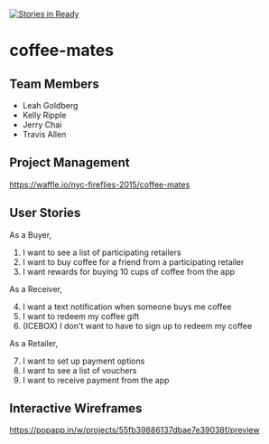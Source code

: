 [![Stories in Ready](https://badge.waffle.io/nyc-fireflies-2015/coffee-mates.png?label=ready&title=Ready)](https://waffle.io/nyc-fireflies-2015/coffee-mates)
# coffee-mates

## Team Members

- Leah Goldberg
- Kelly Ripple
- Jerry Chai
- Travis Allen

## Project Management

https://waffle.io/nyc-fireflies-2015/coffee-mates

## User Stories

As a Buyer,

1. I want to see a list of participating retailers
2. I want to buy coffee for a friend from a participating retailer
3. I want rewards for buying 10 cups of coffee from the app

As a Receiver,

4. I want a text notification when someone buys me coffee
5. I want to redeem my coffee gift
6. (ICEBOX) I don't want to have to sign up to redeem my coffee

As a Retailer,

7. I want to set up payment options
8. I want to see a list of vouchers
9. I want to receive payment from the app

## Interactive Wireframes

https://popapp.in/w/projects/55fb39886137dbae7e39038f/preview
